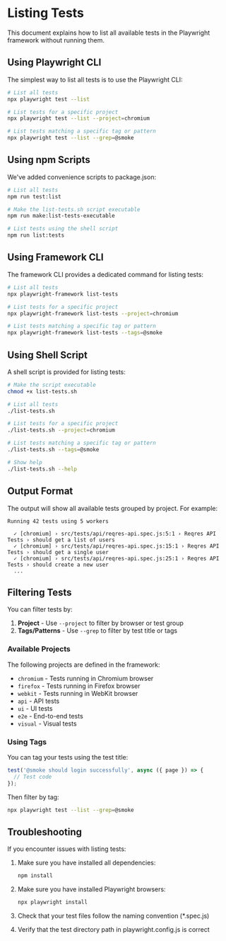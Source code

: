 # Listing Tests

This document explains how to list all available tests in the Playwright framework without running them.

## Using Playwright CLI

The simplest way to list all tests is to use the Playwright CLI:

```bash
# List all tests
npx playwright test --list

# List tests for a specific project
npx playwright test --list --project=chromium

# List tests matching a specific tag or pattern
npx playwright test --list --grep=@smoke
```

## Using npm Scripts

We've added convenience scripts to package.json:

```bash
# List all tests
npm run test:list

# Make the list-tests.sh script executable
npm run make:list-tests-executable

# List tests using the shell script
npm run list:tests
```

## Using Framework CLI

The framework CLI provides a dedicated command for listing tests:

```bash
# List all tests
npx playwright-framework list-tests

# List tests for a specific project
npx playwright-framework list-tests --project=chromium

# List tests matching a specific tag or pattern
npx playwright-framework list-tests --tags=@smoke
```

## Using Shell Script

A shell script is provided for listing tests:

```bash
# Make the script executable
chmod +x list-tests.sh

# List all tests
./list-tests.sh

# List tests for a specific project
./list-tests.sh --project=chromium

# List tests matching a specific tag or pattern
./list-tests.sh --tags=@smoke

# Show help
./list-tests.sh --help
```

## Output Format

The output will show all available tests grouped by project. For example:

```
Running 42 tests using 5 workers

  ✓ [chromium] › src/tests/api/reqres-api.spec.js:5:1 › Reqres API Tests › should get a list of users
  ✓ [chromium] › src/tests/api/reqres-api.spec.js:15:1 › Reqres API Tests › should get a single user
  ✓ [chromium] › src/tests/api/reqres-api.spec.js:25:1 › Reqres API Tests › should create a new user
  ...
```

## Filtering Tests

You can filter tests by:

1. **Project** - Use `--project` to filter by browser or test group
2. **Tags/Patterns** - Use `--grep` to filter by test title or tags

### Available Projects

The following projects are defined in the framework:

- `chromium` - Tests running in Chromium browser
- `firefox` - Tests running in Firefox browser
- `webkit` - Tests running in WebKit browser
- `api` - API tests
- `ui` - UI tests
- `e2e` - End-to-end tests
- `visual` - Visual tests

### Using Tags

You can tag your tests using the test title:

```javascript
test('@smoke should login successfully', async ({ page }) => {
  // Test code
});
```

Then filter by tag:

```bash
npx playwright test --list --grep=@smoke
```

## Troubleshooting

If you encounter issues with listing tests:

1. Make sure you have installed all dependencies:
   ```bash
   npm install
   ```

2. Make sure you have installed Playwright browsers:
   ```bash
   npx playwright install
   ```

3. Check that your test files follow the naming convention (*.spec.js)

4. Verify that the test directory path in playwright.config.js is correct